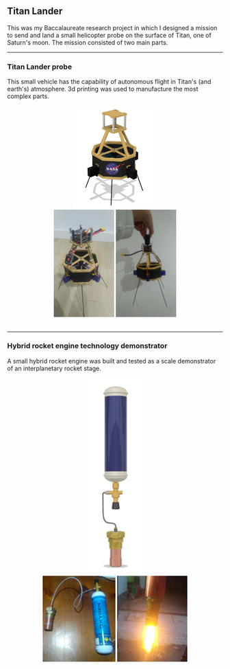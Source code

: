 ## Titan Lander

This was my Baccalaureate research project in which I designed a mission to send and land a small helicopter probe on the surface of Titan, one of Saturn's moon. The mission consisted of two main parts.

---

### Titan Lander probe

This small vehicle has the capability of autonomous flight in Titan's (and earth's) atmosphere. 3d printing was used to manufacture the most complex parts.
<div style="text-align:center">
<img width = "200" src="images/render_lander.jpg"/>
</div>
<div style="text-align:center">
<img height = "250" src="images/Lander_Disassembled.jpg"/>
<img height = "250" src="images/lander_profile.jpg"/>
</div>
<br>

---

### Hybrid rocket engine technology demonstrator

A small hybrid rocket engine was built and tested as a scale demonstrator of an interplanetary rocket stage.
<div style="text-align:center">
<img width = "150" src="images/render_engine.jpg"/>
</div>
<div style="text-align:center">
<img height = "200" src="images/engine_layout.png"/>
<img height = "200" src="images/fire_test.jpg"/>
</div>